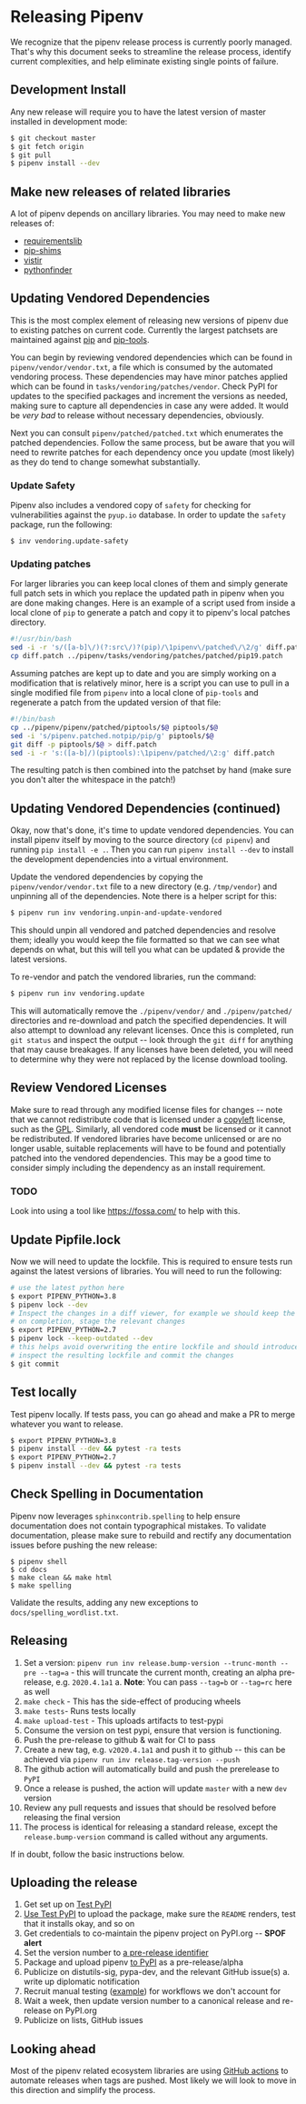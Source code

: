 # Releasing Pipenv

We recognize that the pipenv release process is currently poorly managed. That's why this document seeks to streamline the release process, identify current complexities, and help eliminate existing single points of failure.

## Development Install

Any new release will require you to have the latest version of master installed in development mode:

```bash
$ git checkout master
$ git fetch origin
$ git pull
$ pipenv install --dev
```

## Make new releases of related libraries

A lot of pipenv depends on ancillary libraries. You may need to make new releases of:

 * [requirementslib](https://pypi.org/project/requirementslib/)
 * [pip-shims](https://pypi.org/project/pip-shims/)
 * [vistir](https://pypi.org/project/vistir/)
 * [pythonfinder](https://pypi.org/project/pythonfinder/)

## Updating Vendored Dependencies

This is the most complex element of releasing new versions of pipenv due to existing patches on current code. Currently the largest patchsets are maintained against [pip](https://github.com/pypa/pip) and [pip-tools](https://github.com/jazzband/pip-tools).

You can begin by reviewing vendored dependencies which can be found in `pipenv/vendor/vendor.txt`, a file which is consumed by the automated vendoring process. These dependencies may have minor patches applied which can be found in `tasks/vendoring/patches/vendor`. Check PyPI for updates to the specified packages and increment the versions as needed, making sure to capture all dependencies in case any were added. It would be *very bad* to release without necessary dependencies, obviously.

Next you can consult `pipenv/patched/patched.txt` which enumerates the patched dependencies. Follow the same process, but be aware that you will need to rewrite patches for each dependency once you update (most likely) as they do tend to change somewhat substantially.


### Update Safety

Pipenv also includes a vendored copy of `safety` for checking for vulnerabilities against the `pyup.io` database. In order to update the `safety` package, run the following:

```console
$ inv vendoring.update-safety
```


### Updating patches

For larger libraries you can keep local clones of them and simply generate full patch sets in which you replace the updated path in pipenv when you are done making changes.  Here is an example of a script used from inside a local clone of `pip` to generate a patch and copy it to pipenv's local patches directory.

```bash
#!/usr/bin/bash
sed -i -r 's/([a-b]\/)(?:src\/)?(pip)/\1pipenv\/patched\/\2/g' diff.patch
cp diff.patch ../pipenv/tasks/vendoring/patches/patched/pip19.patch
```

Assuming patches are kept up to date and you are simply working on a modification that is relatively minor, here is a script you can use to pull in a single modified file from `pipenv` into a local clone of `pip-tools` and regenerate a patch from the updated version of that file:

```bash
#!/bin/bash
cp ../pipenv/pipenv/patched/piptools/$@ piptools/$@
sed -i 's/pipenv.patched.notpip/pip/g' piptools/$@
git diff -p piptools/$@ > diff.patch
sed -i -r 's:([a-b]/)(piptools):\1pipenv/patched/\2:g' diff.patch
```

The resulting patch is then combined into the patchset by hand (make sure you don't alter the whitespace in the patch!)


## Updating Vendored Dependencies (continued)

Okay, now that's done, it's time to update vendored dependencies. You can install pipenv itself by moving to the source directory (`cd pipenv`) and running `pip install -e .`. Then you can run `pipenv install --dev` to install the development dependencies into a virtual environment.

Update the vendored dependencies by copying the `pipenv/vendor/vendor.txt` file to a new directory (e.g. `/tmp/vendor`) and unpinning all of the dependencies. Note there is a helper script for this:

```bash
$ pipenv run inv vendoring.unpin-and-update-vendored
```

This should unpin all vendored and patched dependencies and resolve them; ideally you would keep the file formatted so that we can see what depends on what, but this will tell you what can be updated & provide the latest versions.

To re-vendor and patch the vendored libraries, run the command:

```bash
$ pipenv run inv vendoring.update
```

This will automatically remove the `./pipenv/vendor/` and `./pipenv/patched/` directories and re-download and patch the specified dependencies. It will also attempt to download any relevant licenses. Once this is completed, run `git status` and inspect the output -- look through the `git diff` for anything that may cause breakages. If any licenses have been deleted, you will need to determine why they were not replaced by the license download tooling.

## Review Vendored Licenses


Make sure to read through any modified license files for changes -- note that we cannot redistribute code that is licensed under a [copyleft](https://en.wikipedia.org/wiki/Copyleft) license, such as the [GPL](https://en.wikipedia.org/wiki/GPL). Similarly, all vendored code **must** be licensed or it cannot be redistributed. If vendored libraries have become unlicensed or are no longer usable, suitable replacements will have to be found and potentially patched into the vendored dependencies. This may be a good time to consider simply including the dependency as an install requirement.

### TODO
Look into using a tool like https://fossa.com/ to help with this.


## Update Pipfile.lock

Now we will need to update the lockfile. This is required to ensure tests run against the latest versions of libraries. You will need to run the following:

```bash
# use the latest python here
$ export PIPENV_PYTHON=3.8
$ pipenv lock --dev
# Inspect the changes in a diff viewer, for example we should keep the python 2 dependencies to use for running tests
# on completion, stage the relevant changes
$ export PIPENV_PYTHON=2.7
$ pipenv lock --keep-outdated --dev
# this helps avoid overwriting the entire lockfile and should introduce only the changes required to run tests on python 2
# inspect the resulting lockfile and commit the changes
$ git commit
```

## Test locally

Test pipenv locally. If tests pass, you can go ahead and make a PR to merge whatever you want to release.

```bash
$ export PIPENV_PYTHON=3.8
$ pipenv install --dev && pytest -ra tests
$ export PIPENV_PYTHON=2.7
$ pipenv install --dev && pytest -ra tests
```

## Check Spelling in Documentation

Pipenv now leverages `sphinxcontrib.spelling` to help ensure documentation does not contain typographical mistakes. To validate documentation, please make sure to rebuild and rectify any documentation issues before pushing the new release:

```console
$ pipenv shell
$ cd docs
$ make clean && make html
$ make spelling
```

Validate the results, adding any new exceptions to `docs/spelling_wordlist.txt`.


## Releasing

1. Set a version: `pipenv run inv release.bump-version --trunc-month --pre --tag=a` - this will truncate the current month, creating an alpha pre-release, e.g. `2020.4.1a1`
   a. **Note**: You can pass `--tag=b` or `--tag=rc` here as well
2. `make check` - This has the side-effect of producing wheels
3. `make tests`- Runs tests locally
4. `make upload-test` - This uploads artifacts to test-pypi
5. Consume the version on test pypi, ensure that version is functioning.
6. Push the pre-release to github & wait for CI to pass
7. Create a new tag, e.g. `v2020.4.1a1` and push it to github -- this can be achieved via `pipenv run inv release.tag-version --push`
8. The github action will automatically build and push the prerelease to `PyPI`
9.  Once a release is pushed, the action will update `master` with a new `dev` version
10. Review any pull requests and issues that should be resolved before releasing the final version
11. The process is identical for releasing a standard release, except the `release.bump-version` command is called without any arguments.


If in doubt, follow the basic instructions below.

## Uploading the release

1. Get set up on [Test PyPI](https://test.pypi.org/)
2. [Use Test PyPI](https://packaging.python.org/guides/using-testpypi/) to upload the package, make sure the `README` renders, test that it installs okay, and so on
3. Get credentials to co-maintain the pipenv project on PyPI.org -- **SPOF alert**
4. Set the version number to [a pre-release identifier](https://www.python.org/dev/peps/pep-0440/#pre-release-separators)
5. Package and upload pipenv [to PyPI](https://pypi.org/project/pipenv/#history) as a pre-release/alpha
6. Publicize on distutils-sig, pypa-dev, and the relevant GitHub issue(s)
    a. write up diplomatic notification
7. Recruit manual testing ([example](https://pad.sfconservancy.org/p/help-test-pipenv-2020-03-26)) for workflows we don't account for
8. Wait a week, then update version number to a canonical release and re-release on PyPI.org
10. Publicize on lists, GitHub issues



## Looking ahead

Most of the pipenv related ecosystem libraries are using [GitHub actions](https://github.com/sarugaku/vistir/blob/master/.github/workflows/pypi_upload.yml) to automate releases when tags are pushed. Most likely we will look to move in this direction and simplify the process.
